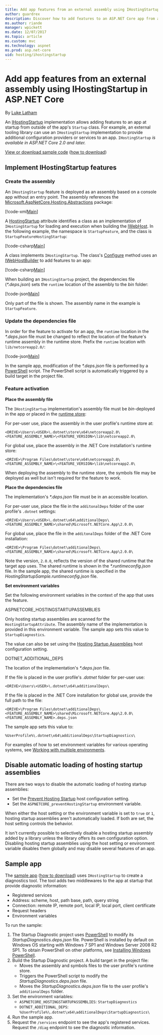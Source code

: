 ```yaml
---
title: Add app features from an external assembly using IHostingStartup in ASP.NET Core
author: guardrex
description: Discover how to add features to an ASP.NET Core app from an external assembly using an IHostingStartup implementation.
ms.author: riande
manager: wpickett
ms.date: 12/07/2017
ms.topic: article
ms.custom: mvc
ms.technology: aspnet
ms.prod: asp.net-core
uid: hosting/ihostingstartup
---
```

# Add app features from an external assembly using IHostingStartup in ASP.NET Core

By [Luke Latham](https://github.com/guardrex)

An [IHostingStartup](/dotnet/api/microsoft.aspnetcore.hosting.ihostingstartup) implementation allows adding features to an app at startup from outside of the app's `Startup` class. For example, an external tooling library can use an `IHostingStartup` implementation to provide additional configuration providers or services to an app. `IHostingStartup` *is available in ASP.NET Core 2.0 and later.*

[View or download sample code](https://github.com/aspnet/Docs/tree/master/aspnetcore/hosting/ihostingstartup/sample/) ([how to download](xref:tutorials/index#how-to-download-a-sample))

## Implement IHostingStartup features

### Create the assembly

An `IHostingStartup` feature is deployed as an assembly based on a console app without an entry point. The assembly references the [Microsoft.AspNetCore.Hosting.Abstractions](https://www.nuget.org/packages/Microsoft.AspNetCore.Hosting.Abstractions/) package:

[!code-xml[Main](ihostingstartup/snapshot_sample/StartupFeature.csproj)]

A [HostingStartup](/dotnet/api/microsoft.aspnetcore.hosting.hostingstartupattribute) attribute identifies a class as an implementation of `IHostingStartup` for loading and execution when building the [IWebHost](/dotnet/api/microsoft.aspnetcore.hosting.iwebhost). In the following example, the namespace is `StartupFeature`, and the class is `StartupFeatureHostingStartup`:

[!code-csharp[Main](ihostingstartup/snapshot_sample/StartupFeature.cs?name=snippet1)]

A class implements `IHostingStartup`. The class's [Configure](/dotnet/api/microsoft.aspnetcore.hosting.ihostingstartup.configure) method uses an [IWebHostBuilder](/dotnet/api/microsoft.aspnetcore.hosting.iwebhostbuilder) to add features to an app:

[!code-csharp[Main](ihostingstartup/snapshot_sample/StartupFeature.cs?name=snippet2&highlight=3,5)]

When building an `IHostingStartup` project, the dependencies file (*\*.deps.json*) sets the `runtime` location of the assembly to the *bin* folder:

[!code-json[Main](ihostingstartup/snapshot_sample/StartupFeature1.deps.json?range=2-13&highlight=8)]

Only part of the file is shown. The assembly name in the example is `StartupFeature`.

### Update the dependencies file

In order for the feature to activate for an app, the `runtime` location in the *\*.deps.json* file must be changed to reflect the location of the feature's runtime assembly in the runtime store. Prefix the `runtime` location with `lib/netcoreapp2.0/`:

[!code-json[Main](ihostingstartup/snapshot_sample/StartupFeature2.deps.json?range=2-13&highlight=8)]

In the sample app, modification of the *\*.deps.json* file is performed by a [PowerShell](/powershell/scripting/powershell-scripting) script. The PowerShell script is automatically triggered by a build target in the project file.

### Feature activation

**Place the assembly file**

The `IHostingStartup` implementation's assembly file must be *bin*-deployed in the app or placed in the [runtime store](/dotnet/core/deploying/runtime-store):

For per-user use, place the assembly in the user profile's runtime store at:

```
<DRIVE>\Users\<USER>\.dotnet\store\x64\netcoreapp2.0\<FEATURE_ASSEMBLY_NAME>\<FEATURE_VERSION>\lib\netcoreapp2.0\
```

For global use, place the assembly in the .NET Core installation's runtime store:

```
<DRIVE>\Program Files\dotnet\store\x64\netcoreapp2.0\<FEATURE_ASSEMBLY_NAME>\<FEATURE_VERSION>\lib\netcoreapp2.0\
```

When deploying the assembly to the runtime store, the symbols file may be deployed as well but isn't required for the feature to work.

**Place the dependencies file**

The implementation's *\*.deps.json* file must be in an accessible location.

For per-user use, place the file in the `additonalDeps` folder of the user profile's `.dotnet` settings: 

```
<DRIVE>\Users\<USER>\.dotnet\x64\additionalDeps\<FEATURE_ASSEMBLY_NAME>\shared\Microsoft.NETCore.App\2.0.0\
```

For global use, place the file in the `additonalDeps` folder of the .NET Core installation:

```
<DRIVE>\Program Files\dotnet\additionalDeps\<FEATURE_ASSEMBLY_NAME>\shared\Microsoft.NETCore.App\2.0.0\
```

Note the version, `2.0.0`, reflects the version of the shared runtime that the target app uses. The shared runtime is shown in the *\*.runtimeconfig.json* file. In the sample app, the shared runtime is specified in the *HostingStartupSample.runtimeconfig.json* file.

**Set environment variables**

Set the following environment variables in the context of the app that uses the feature.

ASPNETCORE\_HOSTINGSTARTUPASSEMBLIES

Only hosting startup assemblies are scanned for the `HostingStartupAttribute`. The assembly name of the implementation is provided in this environment variable. The sample app sets this value to `StartupDiagnostics`.

The value can also be set using the [Hosting Startup Assemblies](xref:fundamentals/hosting#hosting-startup-assemblies) host configuration setting.

DOTNET\_ADDITIONAL\_DEPS

The location of the implementation's *\*.deps.json* file.

If the file is placed in the user profile's *.dotnet* folder for per-user use:

```
<DRIVE>\Users\<USER>\.dotnet\x64\additionalDeps\
```

If the file is placed in the .NET Core installation for global use, provide the full path to the file:

```
<DRIVE>\Program Files\dotnet\additionalDeps\<FEATURE_ASSEMBLY_NAME>\shared\Microsoft.NETCore.App\2.0.0\<FEATURE_ASSEMBLY_NAME>.deps.json
```

The sample app sets this value to:

```
%UserProfile%\.dotnet\x64\additionalDeps\StartupDiagnostics\
```

For examples of how to set environment variables for various operating systems, see [Working with multiple environments](xref:fundamentals/environments).

## Disable automatic loading of hosting startup assemblies

There are two ways to disable the automatic loading of hosting startup assemblies:

* Set the [Prevent Hosting Startup](xref:fundamentals/hosting#prevent-hosting-startup) host configuration setting.
* Set the `ASPNETCORE_preventHostingStartup` environment variable.

When either the host setting or the environment variable is set to `true` or `1`, hosting startup assemblies aren't automatically loaded. If both are set, the host setting controls the behavior.

It isn't currently possible to selectively disable a hosting startup assembly added by a library unless the library offers its own configuration option. Disabling hosting startup assemblies using the host setting or environment variable disables them globally and may disable several features of an app.

## Sample app

The [sample app](https://github.com/aspnet/Docs/tree/master/aspnetcore/hosting/ihostingstartup/sample/) ([how to download](xref:tutorials/index#how-to-download-a-sample)) uses `IHostingStartup` to create a diagnostics tool. The tool adds two middlewares to the app at startup that provide diagnostic information:

* Registered services
* Address: scheme, host, path base, path, query string
* Connection: remote IP, remote port, local IP, local port, client certificate
* Request headers
* Environment variables

To run the sample:

1. The Startup Diagnostic project uses [PowerShell](/powershell/scripting/powershell-scripting) to modify its *StartupDiagnostics.deps.json* file. PowerShell is installed by default on Windows OS starting with Windows 7 SP1 and Windows Server 2008 R2 SP1. To obtain PowerShell on other platforms, see [Installing Windows PowerShell](/powershell/scripting/setup/installing-windows-powershell).
2. Build the Startup Diagnostic project. A build target in the project file:
   * Moves the assembly and symbols files to the user profile's runtime store.
   * Triggers the PowerShell script to modify the *StartupDiagnostics.deps.json* file.
   * Moves the *StartupDiagnostics.deps.json* file to the user profile's `additionalDeps` folder.
3. Set the environment variables:
    * `ASPNETCORE_HOSTINGSTARTUPASSEMBLIES`: `StartupDiagnostics`
    * `DOTNET_ADDITIONAL_DEPS`: `%UserProfile%\.dotnet\x64\additionalDeps\StartupDiagnostics\`
4. Run the sample app.
5. Request the `/services` endpoint to see the app's registered services. Request the `/diag` endpoint to see the diagnostic information.
